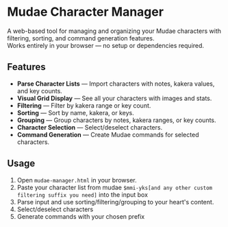# Mudae Character Manager

A web-based tool for managing and organizing your Mudae characters with filtering, sorting, and command generation features.  
Works entirely in your browser — no setup or dependencies required.


## Features

- **Parse Character Lists** — Import characters with notes, kakera values, and key counts.  
- **Visual Grid Display** — See all your characters with images and stats.
- **Filtering** — Filter by kakera range or key count.  
- **Sorting** — Sort by name, kakera, or keys.  
- **Grouping** — Group characters by notes, kakera ranges, or key counts.  
- **Character Selection** — Select/deselect characters.
- **Command Generation** — Create Mudae commands for selected characters.


## Usage

1. Open `mudae-manager.html` in your browser.  
2. Paste your character list from mudae `$mmi-yks[and any other custom filtering suffix you need]` into the input box
3. Parse input and use sorting/filtering/grouping to your heart's content.
4. Select/deselect characters
5. Generate commands with your chosen prefix
